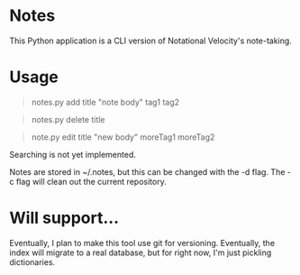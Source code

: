 # Notes
This Python application is a CLI version of Notational Velocity's note-taking.

# Usage
> notes.py add title "note body" tag1 tag2

> notes.py delete title

> note.py edit title "new body" moreTag1 moreTag2

Searching is not yet implemented.

Notes are stored in ~/.notes, but this can be changed with the -d flag. The -c flag will clean out the current repository.

# Will support…
Eventually, I plan to make this tool use git for versioning. Eventually, the index will migrate to a real database, but for right now, I'm just pickling dictionaries.